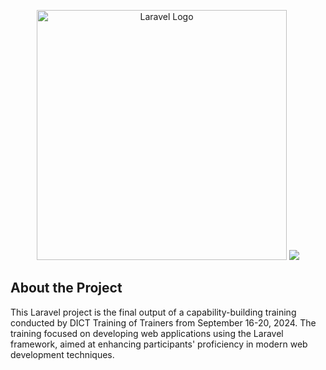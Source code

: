 <p align="center"><a href="https://laravel.com" target="_blank"><img src="https://raw.githubusercontent.com/laravel/art/master/logo-lockup/5%20SVG/2%20CMYK/1%20Full%20Color/laravel-logolockup-cmyk-red.svg" width="400" alt="Laravel Logo"></a> <img src="https://encrypted-tbn0.gstatic.com/images?q=tbn:ANd9GcTYzhZr14O1z4OL0Q7CfVY57R7LP8zveQ6wXw&s"</p>

## About the Project

This Laravel project is the final output of a capability-building training conducted by DICT Training of Trainers from September 16-20, 2024. The training focused on developing web applications using the Laravel framework, aimed at enhancing participants' proficiency in modern web development techniques.

